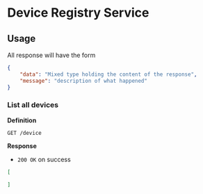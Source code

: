 # Device Registry Service

## Usage

All response will have the form

```json
{
    "data": "Mixed type holding the content of the response",
    "message": "description of what happened"
}
```

### List all devices

**Definition**

`GET /device`

**Response**

- `200 OK` on success

```json
[

]
```